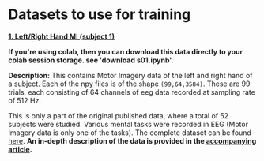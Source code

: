 # Datasets to use for training

[**1. Left/Right Hand MI (subject 1)**](https://drive.google.com/drive/folders/19MpbN892wGTjioDRvq2qjnbEIwsujywR)

**If you're using colab, then you can download this data directly to your colab session storage. see 'download s01.ipynb'.**

**Description:** This contains Motor Imagery data of the left and right hand of a subject.
Each of the npy files is of the shape `(99,64,3584)`. These are 99 trials, each consisting of 64 channels of eeg data recorded at sampling rate of 512 Hz.

This is only a part of the original published data, where a total of 52 subjects were studied. Various mental tasks were recorded in EEG (Motor Imagery data is only one of the tasks). The complete dataset can be found [here](http://gigadb.org/dataset/view/id/100295). **An in-depth description of the data is provided in the [accompanying article](https://academic.oup.com/gigascience/article/6/7/gix034/3796323).**
